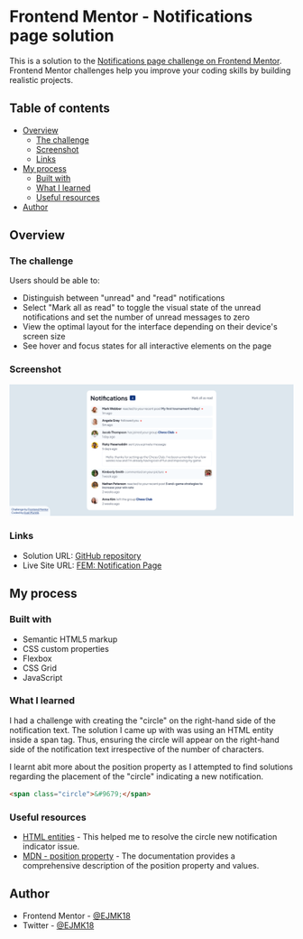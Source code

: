 # Frontend Mentor - Notifications page solution

This is a solution to the [Notifications page challenge on Frontend Mentor](https://www.frontendmentor.io/challenges/notifications-page-DqK5QAmKbC). Frontend Mentor challenges help you improve your coding skills by building realistic projects. 

## Table of contents

- [Overview](#overview)
  - [The challenge](#the-challenge)
  - [Screenshot](#screenshot)
  - [Links](#links)
- [My process](#my-process)
  - [Built with](#built-with)
  - [What I learned](#what-i-learned)
  - [Useful resources](#useful-resources)
- [Author](#author)

## Overview

### The challenge

Users should be able to:

- Distinguish between "unread" and "read" notifications
- Select "Mark all as read" to toggle the visual state of the unread notifications and set the number of unread messages to zero
- View the optimal layout for the interface depending on their device's screen size
- See hover and focus states for all interactive elements on the page

### Screenshot

![](notification_page_design.png)

### Links

- Solution URL: [GitHub repository](https://github.com/EJMK18/FEM-notification_page)
- Live Site URL: [FEM: Notification Page](https://ejmk18.github.io/FEM-notification_page/)

## My process

### Built with

- Semantic HTML5 markup
- CSS custom properties
- Flexbox
- CSS Grid
- JavaScript

### What I learned

I had a challenge with creating the "circle" on the right-hand side of the notification text. The solution I came up with was using an HTML entity inside a span tag. Thus, ensuring the circle will appear on the right-hand side of the notification text irrespective of the number of characters.

I learnt abit more about the position property as I attempted to find solutions regarding the placement of the "circle" indicating a new notification.

```html
<span class="circle">&#9679;</span>
```

### Useful resources

- [HTML entities](https://www.compart.com/en/unicode/html) - This helped me to resolve the circle new notification indicator issue.
- [MDN - position property](https://developer.mozilla.org/en-US/docs/Web/CSS/position) - The documentation provides a comprehensive description of the position property and values.

## Author

- Frontend Mentor - [@EJMK18](https://www.frontendmentor.io/profile/EJMK18)
- Twitter - [@EJMK18](https://twitter.com/EJMK18)
